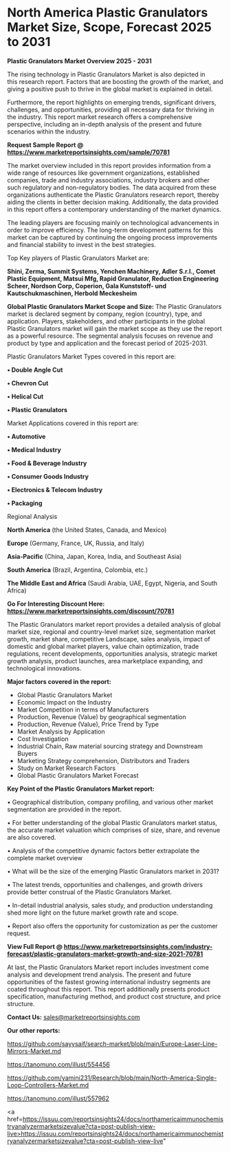 # North America Plastic Granulators Market Size, Scope, Forecast 2025 to 2031

<Strong> Plastic Granulators Market Overview 2025 - 2031</strong>

The rising technology in Plastic Granulators Market is also depicted in this research report. Factors that are boosting the growth of the market, and giving a positive push to thrive in the global market is explained in detail.

Furthermore, the report highlights on emerging trends, significant drivers, challenges, and opportunities, providing all necessary data for thriving in the industry. This report market research offers a comprehensive perspective, including an in-depth analysis of the present and future scenarios within the industry.

<strong>Request Sample Report @ <a href=https://www.marketreportsinsights.com/sample/70781>https://www.marketreportsinsights.com/sample/70781</a></strong>

The market overview included in this report provides information from a wide range of resources like government organizations, established companies, trade and industry associations, industry brokers and other such regulatory and non-regulatory bodies. The data acquired from these organizations authenticate the Plastic Granulators research report, thereby aiding the clients in better decision making. Additionally, the data provided in this report offers a contemporary understanding of the market dynamics.

The leading players are focusing mainly on technological advancements in order to improve efficiency. The long-term development patterns for this market can be captured by continuing the ongoing process improvements and financial stability to invest in the best strategies.

Top Key players of Plastic Granulators Market are:

<strong>Shini, Zerma, Summit Systems, Yenchen Machinery, Adler S.r.l., Comet Plastic Equipment, Matsui Mfg, Rapid Granulator, Reduction Engineering Scheer, Nordson Corp, Coperion, Gala Kunststoff- und Kautschukmaschinen, Herbold Meckesheim</strong>

<strong><b>Global Plastic Granulators Market Scope and Size:</b></strong>
The Plastic Granulators market is declared segment by company, region (country), type, and application. Players, stakeholders, and other participants in the global Plastic Granulators market will gain the market scope as they use the report as a powerful resource. The segmental analysis focuses on revenue and product by type and application and the forecast period of 2025-2031.

Plastic Granulators Market Types covered in this report are:

<strong>• Double Angle Cut

• Chevron Cut

• Helical Cut

• Plastic Granulators</strong>

Market Applications covered in this report are:

<strong>• Automotive

• Medical Industry

• Food & Beverage Industry

• Consumer Goods Industry

• Electronics & Telecom Industry

• Packaging</strong> 

Regional Analysis

<strong>North America</strong> (the United States, Canada, and Mexico)

<strong>Europe</strong> (Germany, France, UK, Russia, and Italy)

<strong>Asia-Pacific</strong> (China, Japan, Korea, India, and Southeast Asia)

<strong>South America</strong> (Brazil, Argentina, Colombia, etc.)

<strong>The Middle East and Africa</strong> (Saudi Arabia, UAE, Egypt, Nigeria, and South Africa)

<strong>Go For Interesting Discount Here: <a href=https://www.marketreportsinsights.com/discount/70781>https://www.marketreportsinsights.com/discount/70781</a></strong>

The Plastic Granulators market report provides a detailed analysis of global market size, regional and country-level market size, segmentation market growth, market share, competitive Landscape, sales analysis, impact of domestic and global market players, value chain optimization, trade regulations, recent developments, opportunities analysis, strategic market growth analysis, product launches, area marketplace expanding, and technological innovations.

<strong><b>Major factors covered in the report:</b></strong>
<ul>
  <li>Global Plastic Granulators Market </li>
  <li>Economic Impact on the Industry</li>
  <li>Market Competition in terms of Manufacturers</li>
  <li>Production, Revenue (Value) by geographical segmentation</li>
  <li>Production, Revenue (Value), Price Trend by Type</li>
  <li>Market Analysis by Application</li>
  <li>Cost Investigation</li>
  <li>Industrial Chain, Raw material sourcing strategy and Downstream Buyers</li>
  <li>Marketing Strategy comprehension, Distributors and Traders</li>
  <li>Study on Market Research Factors</li>
  <li>Global Plastic Granulators Market Forecast</li>
</ul>

<strong><b>Key Point of the Plastic Granulators Market report:</b></strong>

• Geographical distribution, company profiling, and various other market segmentation are provided in the report.

• For better understanding of the global Plastic Granulators market status, the accurate market valuation which comprises of size, share, and revenue are also covered.

• Analysis of the competitive dynamic factors better extrapolate the complete market overview

• What will be the size of the emerging Plastic Granulators market in 2031?

• The latest trends, opportunities and challenges, and growth drivers provide better construal of the Plastic Granulators Market.

• In-detail industrial analysis, sales study, and production understanding shed more light on the future market growth rate and scope.

• Report also offers the opportunity for customization as per the customer request.

<strong><b>View Full Report @ <a href=https://www.marketreportsinsights.com/industry-forecast/plastic-granulators-market-growth-and-size-2021-70781>https://www.marketreportsinsights.com/industry-forecast/plastic-granulators-market-growth-and-size-2021-70781</a></b></strong>


At last, the Plastic Granulators Market report includes investment come analysis and development trend analysis. The present and future opportunities of the fastest growing international industry segments are coated throughout this report. This report additionally presents product specification, manufacturing method, and product cost structure, and price structure.

<strong>Contact Us:</strong>
sales@marketreportsinsights.com

<strong>Our other reports:</strong>

<a href=https://github.com/sayysaif/search-market/blob/main/Europe-Laser-Line-Mirrors-Market.md>https://github.com/sayysaif/search-market/blob/main/Europe-Laser-Line-Mirrors-Market.md</a>

<a href=https://tanomuno.com/illust/554456>https://tanomuno.com/illust/554456</a>

<a href=https://github.com/yamini231/Research/blob/main/North-America-Single-Loop-Controllers-Market.md>https://github.com/yamini231/Research/blob/main/North-America-Single-Loop-Controllers-Market.md</a>

<a href=https://tanomuno.com/illust/557962>https://tanomuno.com/illust/557962</a>

<a href=https://issuu.com/reportsinsights24/docs/northamericaimmunochemistryanalyzermarketsizevalue?cta=post-publish-view-live>https://issuu.com/reportsinsights24/docs/northamericaimmunochemistryanalyzermarketsizevalue?cta=post-publish-view-live</a>"
